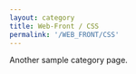 ```yaml
---
layout: category
title: Web-Front / CSS
permalink: '/WEB_FRONT/CSS'
---
```


Another sample category page.
